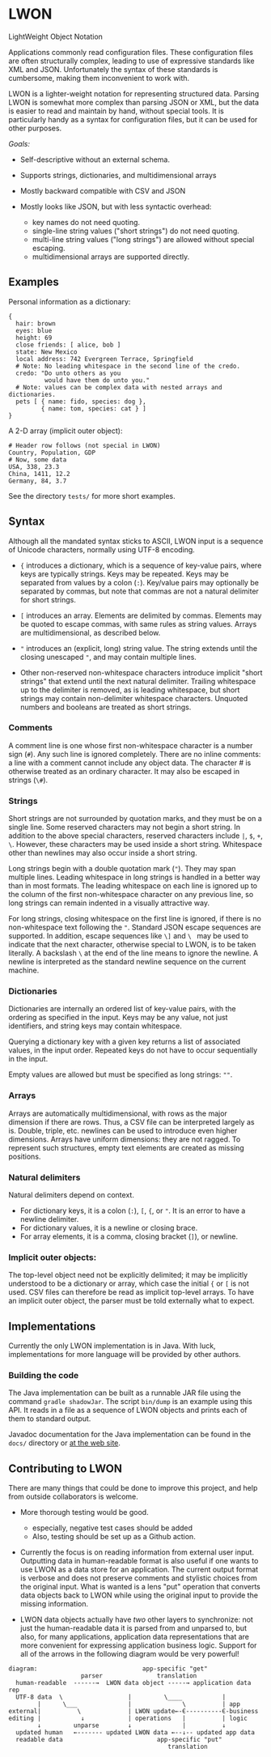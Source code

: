 # LWON

LightWeight Object Notation

Applications commonly read configuration files. These configuration files are
often structurally complex, leading to use of expressive standards like XML and
JSON.  Unfortunately the syntax of these standards is cumbersome, making them
inconvenient to work with.

LWON is a lighter-weight notation for representing structured data.  Parsing
LWON is somewhat more complex than parsing JSON or XML, but the data is easier
to read and maintain by hand, without special tools. It is particularly handy
as a syntax for configuration files, but it can be used for other purposes.

*Goals:*

- Self-descriptive without an external schema.

- Supports strings, dictionaries, and multidimensional arrays

- Mostly backward compatible with CSV and JSON

- Mostly looks like JSON, but with less syntactic overhead:

    - key names do not need quoting.
    - single-line string values ("short strings") do not need quoting.
    - multi-line string values ("long strings") are allowed without special escaping.
    - multidimensional arrays are supported directly.

## Examples

Personal information as a dictionary:
```
{
  hair: brown
  eyes: blue
  height: 69
  close friends: [ alice, bob ]
  state: New Mexico
  local address: 742 Evergreen Terrace, Springfield
  # Note: No leading whitespace in the second line of the credo.
  credo: "Do unto others as you
          would have them do unto you."
  # Note: values can be complex data with nested arrays and dictionaries.
  pets [ { name: fido, species: dog },
         { name: tom, species: cat } ]
}
```

A 2-D array (implicit outer object):
```
# Header row follows (not special in LWON)
Country, Population, GDP
# Now, some data
USA, 338, 23.3
China, 1411, 12.2
Germany, 84, 3.7
```

See the directory `tests/` for more short examples.

## Syntax

Although all the mandated syntax sticks to ASCII, LWON input is a sequence of
Unicode characters, normally using UTF-8 encoding.

* `{` introduces a dictionary, which is a sequence of key-value pairs,
  where keys are typically strings. Keys may be repeated. Keys may be
  separated from values by a colon (`:`). Key/value pairs may optionally
  be separated by commas, but note that commas are not a natural
  delimiter for short strings.

* `[` introduces an array. Elements are delimited by commas. Elements
  may be quoted to escape commas, with same rules as string values. Arrays
  are multidimensional, as described below.

* `"` introduces an (explicit, long) string value. The string extends
  until the closing unescaped `"`, and may contain multiple lines.

* Other non-reserved non-whitespace characters introduce implicit "short
  strings" that extend until the next natural delimiter. Trailing whitespace up
  to the delimiter is removed, as is leading whitespace, but short strings
  may contain non-delimiter whitespace characters. Unquoted numbers and
  booleans are treated as short strings.

### Comments

A comment line is one whose first non-whitespace character is a number sign
(`#`). Any such line is ignored completely. There are no inline comments: a
line with a comment cannot include any object data. The character # is
otherwise treated as an ordinary character. It may also be escaped in strings
(`\#`).

### Strings

Short strings are not surrounded by quotation marks, and they must be on a
single line.  Some reserved characters may not begin a short string. In
addition to the above special characters, reserved characters include `|`, `$`,
`+`, `\`. However, these characters may be used inside a short string.
Whitespace other than newlines may also occur inside a short string.

Long strings begin with a double quotation mark (`"`). They may span multiple
lines. Leading whitespace in long strings is handled in a better way than in
most formats.  The leading whitespace on each line is ignored up to the column
of the first non-whitespace character on any previous line, so long strings can
remain indented in a visually attractive way.

For long strings, closing whitespace on the first line is ignored, if there is no
non-whitespace text following the `"`. Standard JSON escape sequences
are supported. In addition, escape sequences like `\]` and `\ ` may
be used to indicate that the next character, otherwise special to
LWON, is to be taken literally.  A backslash `\` at the end of the
line means to ignore the newline.  A newline is interpreted as the
standard newline sequence on the current machine.

### Dictionaries

Dictionaries are internally an ordered list of key-value pairs, with the
ordering as specified in the input. Keys may be any value, not just identifiers,
and string keys may contain whitespace.

Querying a dictionary key with a given key returns a list of associated values,
in the input order. Repeated keys do not have to occur sequentially in the
input.

Empty values are allowed but must be specified as long strings: `""`.

### Arrays

Arrays are automatically multidimensional, with rows as the major
dimension if there are rows. Thus, a CSV file can be interpreted
largely as is. Double, triple, etc. newlines can be used to introduce
even higher dimensions. Arrays have uniform dimensions: they are not
ragged. To represent such structures, empty text elements are created
as missing positions.

### Natural delimiters

Natural delimiters depend on context.
- For dictionary keys, it is a colon (`:`), `[`, `{`, or `"`. It is an error
  to have a newline delimiter. 
- For dictionary values, it is a newline or closing brace.
- For array elements, it is a comma, closing bracket (`]`), or newline.

### Implicit outer objects:

The top-level object need not be explicitly delimited; it may be
implicitly understood to be a dictionary or array, which case the
initial `{` or `[` is not used. CSV files can therefore be read as
implicit top-level arrays. To have an implicit outer object, the parser
must be told externally what to expect.

## Implementations

Currently the only LWON implementation is in Java. With luck, implementations
for more language will be provided by other authors.

### Building the code

The Java implementation can be built as a runnable JAR file using the command
`gradle shadowJar`. The script `bin/dump` is an example using this API. It
reads in a file as a sequence of LWON objects and prints each of them to
standard output.

Javadoc documentation for the Java implementation can be found in the `docs/`
directory or [at the web site](https://andrewcmyers.github.io/lwon/).


## Contributing to LWON

There are many things that could be done to improve this project, and help from
outside collaborators is welcome.

- More thorough testing would be good.
   * especially, negative test cases should be added
   * Also, testing should be set up as a Github action.

- Currently the focus is on reading information from external user input. Outputting
  data in human-readable format is also useful if one wants to use LWON as a data store
  for an application. The current output format is verbose and does not preserve
  comments and stylistic choices from the original input. What is wanted is a
  lens "put" operation that converts data objects back to LWON while using the
  original input to provide the missing information.

- LWON data objects actually have *two* other layers to synchronize: not just the
  human-readable data it is parsed from and unparsed to, but also, for many applications,
  application data representations that are more convenient for expressing application
  business logic. Support for all of the arrows in the following diagram would be very
  powerful!

```
diagram:                             app-specific "get"
                    parser               translation
  human-readable  ------→  LWON data object -----→ application data rep
  UTF-8 data  \                  |         \____           |
        |      \___              |              \          | app
external|          \             | LWON update←-Є----------Є-business
editing |           ↓            | operations   |          | logic
        ↓         unparse        ↓              |          ↓
  updated human   ←------- updated LWON data ←--↓-- updated app data
  readable data                          app-specific "put"
                                            translation

```
